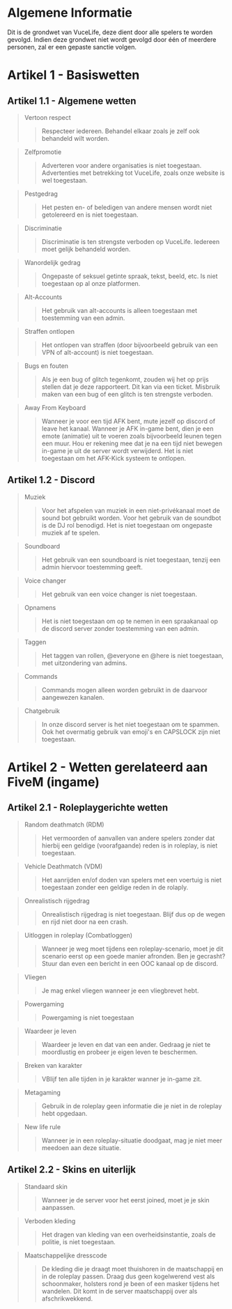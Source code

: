 # Algemene Informatie
Dit is de grondwet van VuceLife, deze dient door alle spelers te worden gevolgd.
Indien deze grondwet niet wordt gevolgd door één of meerdere personen, zal er een gepaste sanctie volgen.

# Artikel 1 - Basiswetten
## Artikel 1.1 - Algemene wetten

> Vertoon respect
>> Respecteer iedereen. Behandel elkaar zoals je zelf ook behandeld wilt worden.

> Zelfpromotie
>> Adverteren voor andere organisaties is niet toegestaan. Advertenties met betrekking tot VuceLife,
>> zoals onze website is wel toegestaan.

> Pestgedrag
>> Het pesten en- of beledigen van andere mensen wordt niet getolereerd en is niet toegestaan.

> Discriminatie
>> Discriminatie is ten strengste verboden op VuceLife. Iedereen moet gelijk behandeld worden.

> Wanordelijk gedrag
>> Ongepaste of seksuel getinte spraak, tekst, beeld, etc. Is niet toegestaan op al onze platformen.

> Alt-Accounts
>> Het gebruik van alt-accounts is alleen toegestaan met toestemming van een admin.

> Straffen ontlopen
>> Het ontlopen van straffen (door bijvoorbeeld gebruik van een VPN of alt-account) is niet toegestaan. 

> Bugs en fouten
>> Als je een bug of glitch tegenkomt, zouden wij het op prijs stellen dat je deze rapporteert. Dit kan via een ticket.
>> Misbruik maken van een bug of een glitch is ten strengste verboden.

> Away From Keyboard
>> Wanneer je voor een tijd AFK bent, mute jezelf op discord of leave het kanaal.
>> Wanneer je AFK in-game bent, dien je een emote (animatie) uit te voeren zoals bijvoorbeeld leunen tegen een muur.
>> Hou er rekening mee dat je na een tijd niet bewegen in-game je uit de server wordt verwijderd.
>> Het is niet toegestaan om het AFK-Kick systeem te ontlopen.

## Artikel 1.2 - Discord

> Muziek
>> Voor het afspelen van muziek in een niet-privékanaal moet de sound bot gebruikt worden.
>> Voor het gebruik van de soundbot is de DJ rol benodigd. Het is niet toegestaan om ongepaste muziek af te spelen.

> Soundboard
>> Het gebruik van een soundboard is niet toegestaan, tenzij een admin hiervoor toestemming geeft.

> Voice changer
>> Het gebruik van een voice changer is niet toegestaan.

> Opnamens
>> Het is niet toegestaan om op te nemen in een spraakanaal op de discord server zonder toestemming van een admin.

> Taggen
>> Het taggen van rollen, @everyone en @here is niet toegestaan, met uitzondering van admins.

> Commands
>> Commands mogen alleen worden gebruikt in de daarvoor aangewezen kanalen.

> Chatgebruik
>> In onze discord server is het niet toegestaan om te spammen. Ook het overmatig gebruik van emoji's en CAPSLOCK zijn niet toegestaan.

# Artikel 2 - Wetten gerelateerd aan FiveM (ingame)
## Artikel 2.1 - Roleplaygerichte wetten

> Random deathmatch (RDM)
>> Het vermoorden of aanvallen van andere spelers zonder dat hierbij een geldige (voorafgaande) reden is in roleplay,
>> is niet toegestaan.

> Vehicle Deathmatch (VDM)
>> Het aanrijden en/of doden van spelers met een voertuig is niet toegestaan zonder een geldige reden in de rolaply.

> Onrealistisch rijgedrag
>> Onrealistisch rijgedrag is niet toegestaan. Blijf dus op de wegen en rijd niet door na een crash.

> Uitloggen in roleplay (Combatloggen)
>> Wanneer je weg moet tijdens een roleplay-scenario, moet je dit scenario eerst op een goede manier afronden.
>> Ben je gecrasht? Stuur dan even een bericht in een OOC kanaal op de discord.

> Vliegen
>> Je mag enkel vliegen wanneer je een vliegbrevet hebt.

> Powergaming
>> Powergaming is niet toegestaan

> Waardeer je leven
>> Waardeer je leven en dat van een ander. Gedraag je niet te moordlustig en probeer je eigen leven te beschermen.

> Breken van karakter
>> VBlijf ten alle tijden in je karakter wanner je in-game zit. 

> Metagaming
>> Gebruik in de roleplay geen informatie die je niet in de roleplay hebt opgedaan.

> New life rule
>> Wanneer je in een roleplay-situatie doodgaat, mag je niet meer meedoen aan deze situatie.

## Artikel 2.2 - Skins en uiterlijk

> Standaard skin
>> Wanneer je de server voor het eerst joined, moet je je skin aanpassen.

> Verboden kleding
>> Het dragen van kleding van een overheidsinstantie, zoals de politie, is niet toegestaan.

> Maatschappelijke dresscode
>> De kleding die je draagt moet thuishoren in de maatschappij en in de roleplay passen.
>> Draag dus geen kogelwerend vest als schoonmaker, holsters rond je been of een masker tijdens het wandelen.
>> Dit komt in de server maatschappij over als afschrikwekkend.

